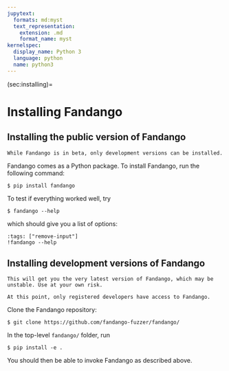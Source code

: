```yaml
---
jupytext:
  formats: md:myst
  text_representation:
    extension: .md
    format_name: myst
kernelspec:
  display_name: Python 3
  language: python
  name: python3
---
```


(sec:installing)=
# Installing Fandango

## Installing the public version of Fandango

```{warning}
While Fandango is in beta, only development versions can be installed.
```

Fandango comes as a Python package. To install Fandango, run the following command:

```
$ pip install fandango
```

To test if everything worked well, try

```
$ fandango --help
```

which should give you a list of options:

```{code-cell}
:tags: ["remove-input"]
!fandango --help
```

## Installing development versions of Fandango

```{caution}
This will get you the very latest version of Fandango, which may be unstable. Use at your own risk.
```

```{note}
At this point, only registered developers have access to Fandango.
```

Clone the Fandango repository:

```
$ git clone https://github.com/fandango-fuzzer/fandango/
```

In the top-level `fandango/` folder, run
```
$ pip install -e .
```

You should then be able to invoke Fandango as described above.



